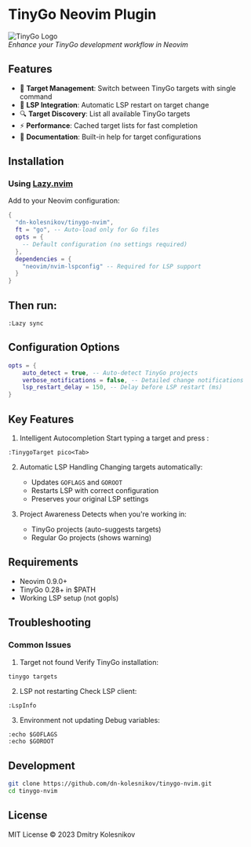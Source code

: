# TinyGo Neovim Plugin

![TinyGo Logo](https://tinygo.org/images/tinygo-logo.svg)  
_Enhance your TinyGo development workflow in Neovim_

## Features

- 🎯 **Target Management**: Switch between TinyGo targets with single command
- 🔄 **LSP Integration**: Automatic LSP restart on target change
- 🔍 **Target Discovery**: List all available TinyGo targets
- ⚡ **Performance**: Cached target lists for fast completion
- 📝 **Documentation**: Built-in help for target configurations

## Installation

### Using [Lazy.nvim](https://github.com/folke/lazy.nvim)

Add to your Neovim configuration:

```lua
{
  "dn-kolesnikov/tinygo-nvim",
  ft = "go", -- Auto-load only for Go files
  opts = {
    -- Default configuration (no settings required)
  },
  dependencies = {
    "neovim/nvim-lspconfig" -- Required for LSP support
  }
}
```

## Then run:

```vim
:Lazy sync
```

## Configuration Options

```lua
opts = {
    auto_detect = true, -- Auto-detect TinyGo projects
    verbose_notifications = false, -- Detailed change notifications
    lsp_restart_delay = 150, -- Delay before LSP restart (ms)
}
```

## Key Features

1. Intelligent Autocompletion
   Start typing a target and press <Tab>:

```vim
:TinygoTarget pico<Tab>
```

2. Automatic LSP Handling
   Changing targets automatically:

   - Updates `GOFLAGS` and `GOROOT`
   - Restarts LSP with correct configuration
   - Preserves your original LSP settings

3. Project Awareness
   Detects when you're working in:

   - TinyGo projects (auto-suggests targets)
   - Regular Go projects (shows warning)

## Requirements

- Neovim 0.9.0+
- TinyGo 0.28+ in $PATH
- Working LSP setup (not gopls)

## Troubleshooting

### Common Issues

1. Target not found
   Verify TinyGo installation:

```bash
tinygo targets
```

2. LSP not restarting
   Check LSP client:

```vim
:LspInfo
```

3. Environment not updating
   Debug variables:

```vim
:echo $GOFLAGS
:echo $GOROOT
```

## Development

```bash
git clone https://github.com/dn-kolesnikov/tinygo-nvim.git
cd tinygo-nvim
```

## License

MIT License © 2023 Dmitry Kolesnikov

